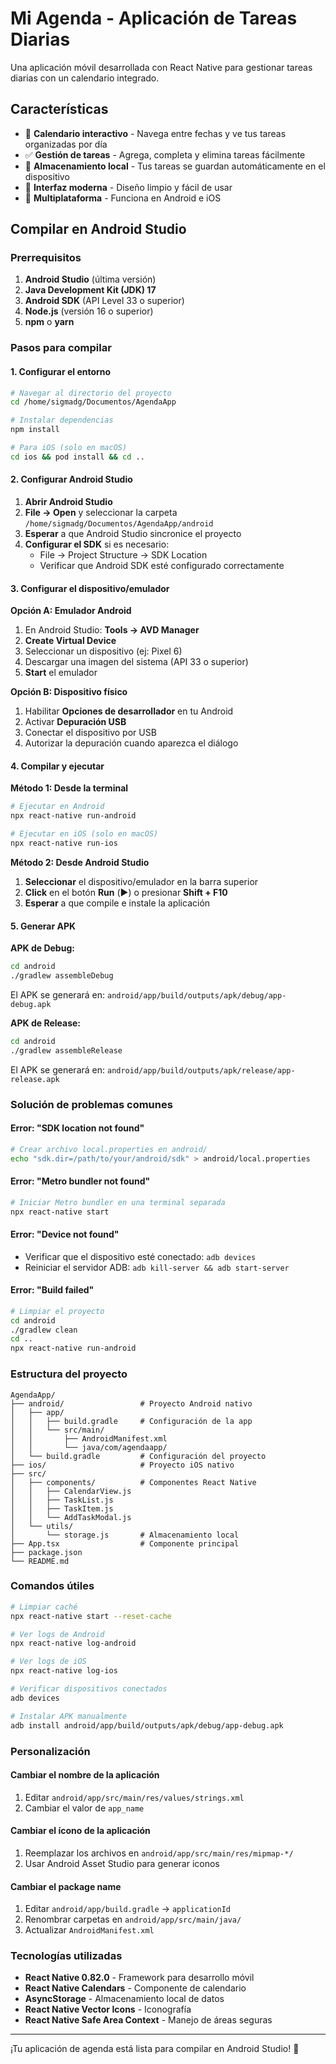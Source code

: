 # Mi Agenda - Aplicación de Tareas Diarias

Una aplicación móvil desarrollada con React Native para gestionar tareas diarias con un calendario integrado.

## Características

- 📅 **Calendario interactivo** - Navega entre fechas y ve tus tareas organizadas por día
- ✅ **Gestión de tareas** - Agrega, completa y elimina tareas fácilmente
- 💾 **Almacenamiento local** - Tus tareas se guardan automáticamente en el dispositivo
- 🎨 **Interfaz moderna** - Diseño limpio y fácil de usar
- 📱 **Multiplataforma** - Funciona en Android e iOS

## Compilar en Android Studio

### Prerrequisitos

1. **Android Studio** (última versión)
2. **Java Development Kit (JDK) 17**
3. **Android SDK** (API Level 33 o superior)
4. **Node.js** (versión 16 o superior)
5. **npm** o **yarn**

### Pasos para compilar

#### 1. Configurar el entorno

```bash
# Navegar al directorio del proyecto
cd /home/sigmadg/Documentos/AgendaApp

# Instalar dependencias
npm install

# Para iOS (solo en macOS)
cd ios && pod install && cd ..
```

#### 2. Configurar Android Studio

1. **Abrir Android Studio**
2. **File → Open** y seleccionar la carpeta `/home/sigmadg/Documentos/AgendaApp/android`
3. **Esperar** a que Android Studio sincronice el proyecto
4. **Configurar el SDK** si es necesario:
   - File → Project Structure → SDK Location
   - Verificar que Android SDK esté configurado correctamente

#### 3. Configurar el dispositivo/emulador

**Opción A: Emulador Android**
1. En Android Studio: **Tools → AVD Manager**
2. **Create Virtual Device**
3. Seleccionar un dispositivo (ej: Pixel 6)
4. Descargar una imagen del sistema (API 33 o superior)
5. **Start** el emulador

**Opción B: Dispositivo físico**
1. Habilitar **Opciones de desarrollador** en tu Android
2. Activar **Depuración USB**
3. Conectar el dispositivo por USB
4. Autorizar la depuración cuando aparezca el diálogo

#### 4. Compilar y ejecutar

**Método 1: Desde la terminal**
```bash
# Ejecutar en Android
npx react-native run-android

# Ejecutar en iOS (solo en macOS)
npx react-native run-ios
```

**Método 2: Desde Android Studio**
1. **Seleccionar** el dispositivo/emulador en la barra superior
2. **Click** en el botón **Run** (▶️) o presionar **Shift + F10**
3. **Esperar** a que compile e instale la aplicación

#### 5. Generar APK

**APK de Debug:**
```bash
cd android
./gradlew assembleDebug
```
El APK se generará en: `android/app/build/outputs/apk/debug/app-debug.apk`

**APK de Release:**
```bash
cd android
./gradlew assembleRelease
```
El APK se generará en: `android/app/build/outputs/apk/release/app-release.apk`

### Solución de problemas comunes

#### Error: "SDK location not found"
```bash
# Crear archivo local.properties en android/
echo "sdk.dir=/path/to/your/android/sdk" > android/local.properties
```

#### Error: "Metro bundler not found"
```bash
# Iniciar Metro bundler en una terminal separada
npx react-native start
```

#### Error: "Device not found"
- Verificar que el dispositivo esté conectado: `adb devices`
- Reiniciar el servidor ADB: `adb kill-server && adb start-server`

#### Error: "Build failed"
```bash
# Limpiar el proyecto
cd android
./gradlew clean
cd ..
npx react-native run-android
```

### Estructura del proyecto

```
AgendaApp/
├── android/                 # Proyecto Android nativo
│   ├── app/
│   │   ├── build.gradle     # Configuración de la app
│   │   └── src/main/
│   │       ├── AndroidManifest.xml
│   │       └── java/com/agendaapp/
│   └── build.gradle         # Configuración del proyecto
├── ios/                     # Proyecto iOS nativo
├── src/
│   ├── components/          # Componentes React Native
│   │   ├── CalendarView.js
│   │   ├── TaskList.js
│   │   ├── TaskItem.js
│   │   └── AddTaskModal.js
│   └── utils/
│       └── storage.js       # Almacenamiento local
├── App.tsx                  # Componente principal
├── package.json
└── README.md
```

### Comandos útiles

```bash
# Limpiar caché
npx react-native start --reset-cache

# Ver logs de Android
npx react-native log-android

# Ver logs de iOS
npx react-native log-ios

# Verificar dispositivos conectados
adb devices

# Instalar APK manualmente
adb install android/app/build/outputs/apk/debug/app-debug.apk
```

### Personalización

#### Cambiar el nombre de la aplicación
1. Editar `android/app/src/main/res/values/strings.xml`
2. Cambiar el valor de `app_name`

#### Cambiar el ícono de la aplicación
1. Reemplazar los archivos en `android/app/src/main/res/mipmap-*/`
2. Usar Android Asset Studio para generar iconos

#### Cambiar el package name
1. Editar `android/app/build.gradle` → `applicationId`
2. Renombrar carpetas en `android/app/src/main/java/`
3. Actualizar `AndroidManifest.xml`

### Tecnologías utilizadas

- **React Native 0.82.0** - Framework para desarrollo móvil
- **React Native Calendars** - Componente de calendario
- **AsyncStorage** - Almacenamiento local de datos
- **React Native Vector Icons** - Iconografía
- **React Native Safe Area Context** - Manejo de áreas seguras

---

¡Tu aplicación de agenda está lista para compilar en Android Studio! 🎉